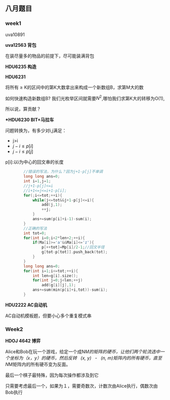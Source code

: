 ## 八月题目



### week1

uva10891



**uva12563 背包**

在装尽量多的物品的前提下，尽可能装满背包



**HDU6235 构造**



**HDU6231**

将所有 $\geq$ K的区间中的第K大数拿出来构成一个新数组B，求第M大的数

如何快速构造新数组B? 我们光枚举区间就需要$N^2$,哪怕我们求第K大的转移为O(1),

所以说，算贡献？



**\*HDU6230 BIT+马拉车**　

问题转换为，有多少对i,j满足：

- j>i
- $j-i\leq p[i]$
- $j-i \leq p[j]$

p[i]:以i为中心的回文串的长度

```C++
		//错误的写法，为什么？因为j+1-p[j]不单调
		long long ans=0;
		int i=1,j=1;
		//j+1-p[j]<=i 
		//i+1<=j<=i+1-p[i];
		for(;i<=tot;++i){
			while(j<=tot&&j+1-p[j]<=i){
				add(j,1);
				++j;
			}
			ans+=sum(p[i]+i-1)-sum(i);
		}
		//正确的写法
		int tot=0;
		for(int i=0;i<2*len+2;++i){
			if(Ma[i]>='a'&&Ma[i]<='z'){
				p[++tot]=Mp[i]/2-1;//回文半径
				g[tot-p[tot]].push_back(tot);	
			}
		}
		long long ans=0;
		for(int i=1;i<=tot;++i){
			int len=g[i].size();
			for(int j=0;j<len;++j)
				add(g[i][j],1);
			ans+=sum(min(p[i]+i,tot))-sum(i);
		}
```





**HDU2222 AC自动机**

AC自动机模板题，但要小心多个重复模式串



### Week2

**HDOJ 4642 博弈**

Alice和Bob在玩一个游戏，给定一个成N*M的矩阵的硬币，让他们两个轮流选中一个坐标为（x，y）的硬币，然后反转   (x, y)   -   (n, m)矩阵内的所有硬币，直至N*M矩阵内的所有硬币变为反面。

最后一个棋子最特殊，因为每次操作都涉及到它

只需要考虑最后一个，如果为１，需要奇数次，计数次由Alice执行，偶数次由Bob执行
